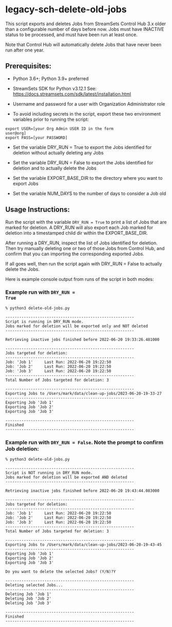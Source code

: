 # legacy-sch-delete-old-jobs

This script exports and deletes Jobs from StreamSets Control Hub 3.x
older than a configurable number of days before now. Jobs must have
INACTIVE status to be processed, and must have been run at least once.

Note that Control Hub will automatically delete Jobs that have never been run after one year.

## Prerequisites:
 - Python 3.6+; Python 3.9+ preferred

 - StreamSets SDK for Python v3.12.1
   See: https://docs.streamsets.com/sdk/latest/installation.html

 - Username and password for a user with Organization Administrator role

 - To avoid including secrets in the script, export these two environment variables
   prior to running the script:
   
<code>export USER=[your Org Admin USER ID in the form user@org]</code><BR>
<code>export PASS=[your PASSWORD]</code>

 - Set the variable DRY_RUN = True to export the Jobs identified for deletion
      without actually deleting any Jobs

 - Set the variable DRY_RUN = False to export the Jobs identified for deletion
      and to actually delete the Jobs

 - Set the variable EXPORT_BASE_DIR to the directory where you want to export Jobs

 - Set the variable NUM_DAYS to the number of days to consider a Job old

## Usage Instructions:

Run the script with the variable <code>DRY_RUN = True</code> to print a list of Jobs that are marked for deletion.
A DRY_RUN will also export each Job marked for deletion into a timestamped child dir within the EXPORT_BASE_DIR.

After running a DRY_RUN, inspect the list of Jobs identified for deletion. Then
try manually deleting one or two of those Jobs from Control Hub, and confirm that 
you can importing the corresponding exported Jobs.

If all goes well, then run the script again with DRY_RUN = False to actually delete the Jobs.

Here is example console output from runs of the script in both modes:

### Example run with <code>DRY_RUN = True</code>
````
% python3 delete-old-jobs.py

--------------------------------------------------------
Script is running in DRY_RUN mode.
Jobs marked for deletion will be exported only and NOT deleted
--------------------------------------------------------

Retrieving inactive jobs finished before 2022-06-20 19:33:26.481000

--------------------------------------------------------
Jobs targeted for deletion:
--------------------------------------------------------
Job: 'Job 1'     Last Run: 2022-06-20 19:22:50
Job: 'Job 2'     Last Run: 2022-06-20 19:22:50
Job: 'Job 3'     Last Run: 2022-06-20 19:22:50
--------------------------------------------------------
Total Number of Jobs targeted for deletion: 3

--------------------------------------------------------
Exporting Jobs to /Users/mark/data/clean-up-jobs/2023-06-20-19-33-27
--------------------------------------------------------
Exporting Job 'Job 1'
Exporting Job 'Job 2'
Exporting Job 'Job 3'

--------------------------------------------------------
Finished
--------------------------------------------------------
````

### Example run with <code>DRY_RUN = False</code>. Note the prompt to confirm Job deletion:


````
% python3 delete-old-jobs.py

--------------------------------------------------------
Script is NOT running in DRY_RUN mode.
Jobs marked for deletion will be exported AND deleted
--------------------------------------------------------

Retrieving inactive jobs finished before 2022-06-20 19:43:44.083000

--------------------------------------------------------
Jobs targeted for deletion:
--------------------------------------------------------
Job: 'Job 1'     Last Run: 2022-06-20 19:22:50
Job: 'Job 2'     Last Run: 2022-06-20 19:22:50
Job: 'Job 3'     Last Run: 2022-06-20 19:22:50
--------------------------------------------------------
Total Number of Jobs targeted for deletion: 3

--------------------------------------------------------
Exporting Jobs to /Users/mark/data/clean-up-jobs/2023-06-20-19-43-45
--------------------------------------------------------
Exporting Job 'Job 1'
Exporting Job 'Job 2'
Exporting Job 'Job 3'

Do you want to delete the selected Jobs? (Y/N)?Y

--------------------------------------------------------
Deleting selected Jobs...
--------------------------------------------------------
Deleting Job 'Job 1'
Deleting Job 'Job 2'
Deleting Job 'Job 3'

--------------------------------------------------------
Finished
--------------------------------------------------------

````
